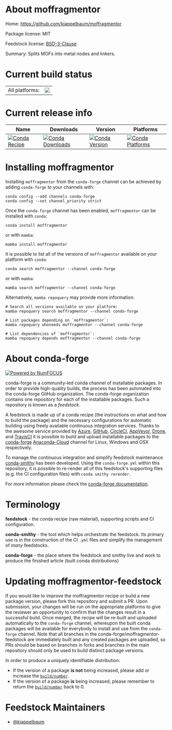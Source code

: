 About moffragmentor
===================

Home: https://github.com/kjappelbaum/moffragmentor

Package license: MIT

Feedstock license: [BSD-3-Clause](https://github.com/conda-forge/moffragmentor-feedstock/blob/main/LICENSE.txt)

Summary: Splits MOFs into metal nodes and linkers.

Current build status
====================


<table><tr><td>All platforms:</td>
    <td>
      <a href="https://dev.azure.com/conda-forge/feedstock-builds/_build/latest?definitionId=18309&branchName=main">
        <img src="https://dev.azure.com/conda-forge/feedstock-builds/_apis/build/status/moffragmentor-feedstock?branchName=main">
      </a>
    </td>
  </tr>
</table>

Current release info
====================

| Name | Downloads | Version | Platforms |
| --- | --- | --- | --- |
| [![Conda Recipe](https://img.shields.io/badge/recipe-moffragmentor-green.svg)](https://anaconda.org/conda-forge/moffragmentor) | [![Conda Downloads](https://img.shields.io/conda/dn/conda-forge/moffragmentor.svg)](https://anaconda.org/conda-forge/moffragmentor) | [![Conda Version](https://img.shields.io/conda/vn/conda-forge/moffragmentor.svg)](https://anaconda.org/conda-forge/moffragmentor) | [![Conda Platforms](https://img.shields.io/conda/pn/conda-forge/moffragmentor.svg)](https://anaconda.org/conda-forge/moffragmentor) |

Installing moffragmentor
========================

Installing `moffragmentor` from the `conda-forge` channel can be achieved by adding `conda-forge` to your channels with:

```
conda config --add channels conda-forge
conda config --set channel_priority strict
```

Once the `conda-forge` channel has been enabled, `moffragmentor` can be installed with `conda`:

```
conda install moffragmentor
```

or with `mamba`:

```
mamba install moffragmentor
```

It is possible to list all of the versions of `moffragmentor` available on your platform with `conda`:

```
conda search moffragmentor --channel conda-forge
```

or with `mamba`:

```
mamba search moffragmentor --channel conda-forge
```

Alternatively, `mamba repoquery` may provide more information:

```
# Search all versions available on your platform:
mamba repoquery search moffragmentor --channel conda-forge

# List packages depending on `moffragmentor`:
mamba repoquery whoneeds moffragmentor --channel conda-forge

# List dependencies of `moffragmentor`:
mamba repoquery depends moffragmentor --channel conda-forge
```


About conda-forge
=================

[![Powered by
NumFOCUS](https://img.shields.io/badge/powered%20by-NumFOCUS-orange.svg?style=flat&colorA=E1523D&colorB=007D8A)](https://numfocus.org)

conda-forge is a community-led conda channel of installable packages.
In order to provide high-quality builds, the process has been automated into the
conda-forge GitHub organization. The conda-forge organization contains one repository
for each of the installable packages. Such a repository is known as a *feedstock*.

A feedstock is made up of a conda recipe (the instructions on what and how to build
the package) and the necessary configurations for automatic building using freely
available continuous integration services. Thanks to the awesome service provided by
[Azure](https://azure.microsoft.com/en-us/services/devops/), [GitHub](https://github.com/),
[CircleCI](https://circleci.com/), [AppVeyor](https://www.appveyor.com/),
[Drone](https://cloud.drone.io/welcome), and [TravisCI](https://travis-ci.com/)
it is possible to build and upload installable packages to the
[conda-forge](https://anaconda.org/conda-forge) [Anaconda-Cloud](https://anaconda.org/)
channel for Linux, Windows and OSX respectively.

To manage the continuous integration and simplify feedstock maintenance
[conda-smithy](https://github.com/conda-forge/conda-smithy) has been developed.
Using the ``conda-forge.yml`` within this repository, it is possible to re-render all of
this feedstock's supporting files (e.g. the CI configuration files) with ``conda smithy rerender``.

For more information please check the [conda-forge documentation](https://conda-forge.org/docs/).

Terminology
===========

**feedstock** - the conda recipe (raw material), supporting scripts and CI configuration.

**conda-smithy** - the tool which helps orchestrate the feedstock.
                   Its primary use is in the construction of the CI ``.yml`` files
                   and simplify the management of *many* feedstocks.

**conda-forge** - the place where the feedstock and smithy live and work to
                  produce the finished article (built conda distributions)


Updating moffragmentor-feedstock
================================

If you would like to improve the moffragmentor recipe or build a new
package version, please fork this repository and submit a PR. Upon submission,
your changes will be run on the appropriate platforms to give the reviewer an
opportunity to confirm that the changes result in a successful build. Once
merged, the recipe will be re-built and uploaded automatically to the
`conda-forge` channel, whereupon the built conda packages will be available for
everybody to install and use from the `conda-forge` channel.
Note that all branches in the conda-forge/moffragmentor-feedstock are
immediately built and any created packages are uploaded, so PRs should be based
on branches in forks and branches in the main repository should only be used to
build distinct package versions.

In order to produce a uniquely identifiable distribution:
 * If the version of a package **is not** being increased, please add or increase
   the [``build/number``](https://docs.conda.io/projects/conda-build/en/latest/resources/define-metadata.html#build-number-and-string).
 * If the version of a package **is** being increased, please remember to return
   the [``build/number``](https://docs.conda.io/projects/conda-build/en/latest/resources/define-metadata.html#build-number-and-string)
   back to 0.

Feedstock Maintainers
=====================

* [@kjappelbaum](https://github.com/kjappelbaum/)

